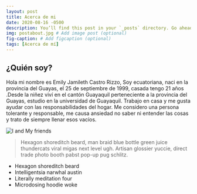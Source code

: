 ```yaml
---
layout: post
title: Acerca de mi
date: 2020-08-16 -0500
description: You’ll find this post in your `_posts` directory. Go ahead and edit it and re-build the site to see your changes. # Add post description (optional)
img: postabout.jpg # Add image post (optional)
fig-caption: # Add figcaption (optional)
tags: [Acerca de mí]
---
```


## ¿Quién soy?
Hola mi nombre es Emily Jamileth Castro Rizzo, Soy ecuatoriana, naci en la provincia del Guayas, el 25 de septiembre de 1999, casada  tengo 21 años .Desde la niñez viví en el cantón Guayaquil perteneciente a la provincia del Guayas, estudio en la universidad de Guayaquil. Trabajo en casa y me gusta ayudar con las responsabilidades del hogar. Me considero una persona tolerante y responsable, me causa ansiedad no saber ni entender las cosas y trato de siempre llenar esos vacíos.

![I and My friends]({{site.baseurl}}/assets/img/we-in-rest.jpg)

>Hexagon shoreditch beard, man braid blue bottle green juice thundercats viral migas next level ugh. Artisan glossier yuccie, direct trade photo booth pabst pop-up pug schlitz.

* Hexagon shoreditch beard
* Intelligentsia narwhal austin
* Literally meditation four
* Microdosing hoodie woke
